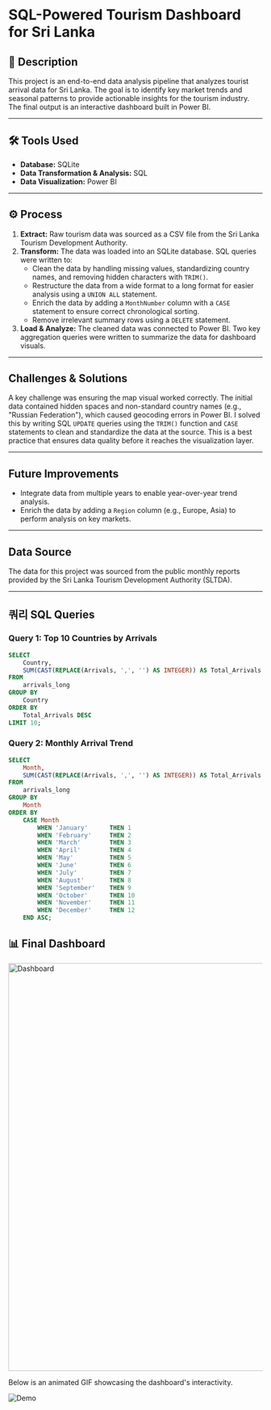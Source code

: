 # SQL-Powered Tourism Dashboard for Sri Lanka

## 📖 Description

This project is an end-to-end data analysis pipeline that analyzes tourist arrival data for Sri Lanka. The goal is to identify key market trends and seasonal patterns to provide actionable insights for the tourism industry. The final output is an interactive dashboard built in Power BI.

---

## 🛠️ Tools Used

* **Database:** SQLite
* **Data Transformation & Analysis:** SQL
* **Data Visualization:** Power BI

---

## ⚙️ Process

1.  **Extract:** Raw tourism data was sourced as a CSV file from the Sri Lanka Tourism Development Authority.
2.  **Transform:** The data was loaded into an SQLite database. SQL queries were written to:
      * Clean the data by handling missing values, standardizing country names, and removing hidden characters with `TRIM()`.
      * Restructure the data from a wide format to a long format for easier analysis using a `UNION ALL` statement.
      * Enrich the data by adding a `MonthNumber` column with a `CASE` statement to ensure correct chronological sorting.
      * Remove irrelevant summary rows using a `DELETE` statement.
3.  **Load & Analyze:** The cleaned data was connected to Power BI. Two key aggregation queries were written to summarize the data for dashboard visuals.

-----

## Challenges & Solutions

A key challenge was ensuring the map visual worked correctly. The initial data contained hidden spaces and non-standard country names (e.g., "Russian Federation"), which caused geocoding errors in Power BI. I solved this by writing SQL `UPDATE` queries using the `TRIM()` function and `CASE` statements to clean and standardize the data at the source. This is a best practice that ensures data quality before it reaches the visualization layer.

-----

## Future Improvements

  * Integrate data from multiple years to enable year-over-year trend analysis.
  * Enrich the data by adding a `Region` column (e.g., Europe, Asia) to perform analysis on key markets.

-----

## Data Source

The data for this project was sourced from the public monthly reports provided by the Sri Lanka Tourism Development Authority (SLTDA).

-----

## 쿼리 SQL Queries

### Query 1: Top 10 Countries by Arrivals

```sql
SELECT
	Country,
	SUM(CAST(REPLACE(Arrivals, ',', '') AS INTEGER)) AS Total_Arrivals
FROM
	arrivals_long
GROUP BY
	Country
ORDER BY
	Total_Arrivals DESC
LIMIT 10;
```

### Query 2: Monthly Arrival Trend

```sql
SELECT
	Month,
	SUM(CAST(REPLACE(Arrivals, ',', '') AS INTEGER)) AS Total_Arrivals
FROM
	arrivals_long
GROUP BY
	Month
ORDER BY
	CASE Month
		WHEN 'January'  	THEN 1
		WHEN 'February' 	THEN 2
		WHEN 'March' 		THEN 3
		WHEN 'April' 		THEN 4
		WHEN 'May' 			THEN 5
		WHEN 'June' 		THEN 6
		WHEN 'July' 		THEN 7
		WHEN 'August' 		THEN 8
		WHEN 'September' 	THEN 9
		WHEN 'October' 		THEN 10
		WHEN 'November' 	THEN 11
		WHEN 'December' 	THEN 12
	END ASC;
```
## 📊 Final Dashboard


<img width="1478" height="808" alt="Dashboard" src="https://github.com/user-attachments/assets/38cdb840-3008-4019-a86c-3f9216b4c1fd" />

Below is an animated GIF showcasing the dashboard's interactivity.

![Demo](https://github.com/user-attachments/assets/61de801c-8a0d-4b9f-9bba-01ba46b96ec2)










